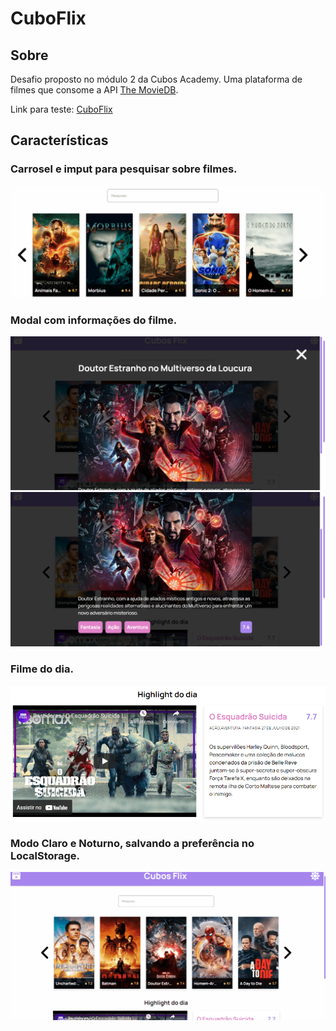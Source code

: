 # CuboFlix

<h2>Sobre</h2>
<p>Desafio proposto no módulo 2 da Cubos Academy. Uma plataforma de filmes que consome a API <a href="https://www.themoviedb.org/documentation/api">The MovieDB</a>.</p>
<p>Link para teste: <a href="https://cuboflix.netlify.app/">CuboFlix</a></p>

<h2>Características</h2>

<h3>Carrosel e imput para pesquisar sobre filmes.</h3>
<img alt="gif de pesquisa" src="./assets/readme/gifPesquisa.gif">
<h3>Modal com informações do filme.</h3>
<img alt="foto da modal" src="./assets/readme/modalFilme.png">
<img alt="segunda foto da modal" src="./assets/readme/modalFilme2.png">
<h3>Filme do dia.</h3>
<img alt="foto do filme do dia" src="./assets/readme/filmeDoDia.png">
<h3>Modo Claro e Noturno, salvando a preferência no LocalStorage.</h3>
<img alt="gif dos temas" src="./assets/readme/gifTema.gif">

